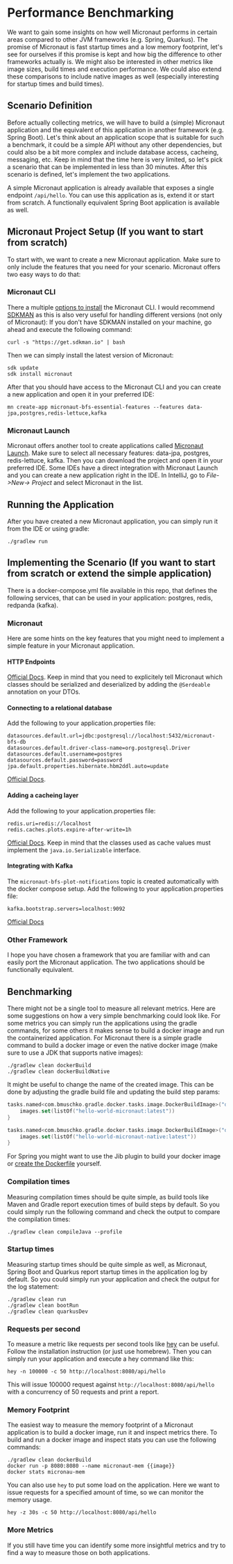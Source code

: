# Performance Benchmarking

We want to gain some insights on how well Micronaut performs in certain areas compared to other JVM frameworks (e.g. Spring, Quarkus). 
The promise of Micronaut is fast startup times and a low memory footprint, let's see for ourselves if this promise is kept and how big the difference to other frameworks actually is. 
We might also be interested in other metrics like image sizes, build times and execution performance. We could also extend these comparisons to include native images as well (especially interesting for startup times and build times).

## Scenario Definition
Before actually collecting metrics, we will have to build a (simple) Micronaut application and the equivalent of this application in another framework (e.g. Spring Boot). 
Let's think about an application scope that is suitable for such a benchmark, it could be a simple API without any other dependencies, but could also be a bit more complex and include database access, cacheing, messaging, etc. 
Keep in mind that the time here is very limited, so let's pick a scenario that can be implemented in less than 30 minutes.
After this scenario is defined, let's implement the two applications.

A simple Micronaut application is already available that exposes a single endpoint `/api/hello`. You can use this application as is, extend it or start from scratch.
A functionally equivalent Spring Boot application is available as well.

## Micronaut Project Setup (If you want to start from scratch)
To start with, we want to create a new Micronaut application. Make sure to only include the features that you need for your scenario.
Micronaut offers two easy ways to do that:

### Micronaut CLI
There a multiple [options to install](https://micronaut-projects.github.io/micronaut-starter/latest/guide/#installation) the Micronaut CLI.
I would recommend [SDKMAN](https://sdkman.io/install) as this is also very useful for handling different versions (not only of Micronaut):
If you don't have SDKMAN installed on your machine, go ahead and execute the following command:
```shell
curl -s "https://get.sdkman.io" | bash
```
Then we can simply install the latest version of Micronaut:
```shell
sdk update
sdk install micronaut
```
After that you should have access to the Micronaut CLI and you can create a new application and open it in your preferred IDE:
```shell
mn create-app micronaut-bfs-essential-features --features data-jpa,postgres,redis-lettuce,kafka
```

### Micronaut Launch
Micronaut offers another tool to create applications called [Micronaut Launch](https://micronaut.io/launch/). Make sure to select all necessary features: data-jpa, postgres, redis-lettuce, kafka.
Then you can download the project and open it in your preferred IDE.
Some IDEs have a direct integration with Micronaut Launch and you can create a new application right in the IDE.
In IntelliJ, go to _File->New-> Project_ and select Micronaut in the list.

## Running the Application
After you have created a new Micronaut application, you can simply run it from the IDE or using gradle:
```shell
./gradlew run
```

## Implementing the Scenario (If you want to start from scratch or extend the simple application)
There is a docker-compose.yml file available in this repo, that defines the following services, that can be used in your application: postgres, redis, redpanda (kafka).

### Micronaut
Here are some hints on the key features that you might need to implement a simple feature in your Micronaut application.

#### HTTP Endpoints
[Official Docs](https://docs.micronaut.io/latest/guide/#binding).
Keep in mind that you need to explicitely tell Micronaut which classes should be serialized and deserialized by adding the `@Serdeable` annotation on your DTOs.

#### Connecting to a relational database
Add the following to your application.properties file:
```properties
datasources.default.url=jdbc:postgresql://localhost:5432/micronaut-bfs-db
datasources.default.driver-class-name=org.postgresql.Driver
datasources.default.username=postgres
datasources.default.password=password
jpa.default.properties.hibernate.hbm2ddl.auto=update
```
[Official Docs](https://micronaut-projects.github.io/micronaut-data/latest/guide/#hibernateJpaAnnotations).

#### Adding a cacheing layer
Add the following to your application.properties file:
```properties
redis.uri=redis://localhost
redis.caches.plots.expire-after-write=1h
```
[Official Docs](https://micronaut-projects.github.io/micronaut-cache/latest/guide/#annotations).
Keep in mind that the classes used as cache values must implement the `java.io.Serializable` interface.

#### Integrating with Kafka
The `micronaut-bfs-plot-notifications` topic is created automatically with the docker compose setup. Add the following to your application.properties file:
```properties
kafka.bootstrap.servers=localhost:9092
```
[Official Docs](https://micronaut-projects.github.io/micronaut-kafka/latest/guide/#kafkaQuickStart)

### Other Framework
I hope you have chosen a framework that you are familiar with and can easily port the Micronaut application. The two applications should be functionally equivalent.

## Benchmarking
There might not be a single tool to measure all relevant metrics. Here are some suggestions on how a very simple benchmarking could look like. For some metrics you can simply run the applications using the gradle commands, for some others it makes sense to build a docker image and run the containerized application.
For Micronaut there is a simple gradle command to build a docker image or even the native docker image (make sure to use a JDK that supports native images):
```shell
./gradlew clean dockerBuild
./gradlew clean dockerBuildNative
```

It might be useful to change the name of the created image. This can be done by adjusting the gradle build file and updating the build step params:
```kotlin
tasks.named<com.bmuschko.gradle.docker.tasks.image.DockerBuildImage>("dockerBuild") {
    images.set(listOf("hello-world-micronaut:latest"))
}

tasks.named<com.bmuschko.gradle.docker.tasks.image.DockerBuildImage>("dockerBuildNative") {
    images.set(listOf("hello-world-micronaut-native:latest"))
}
```

For Spring you might want to use the Jib plugin to build your docker image or [create the Dockerfile](https://spring.io/guides/topicals/spring-boot-docker) yourself.

### Compilation times
Measuring compilation times should be quite simple, as build tools like Maven and Gradle report execution times of build steps by default.
So you could simply run the following command and check the output to compare the compilation times:
```shell
./gradlew clean compileJava --profile
```

### Startup times
Measuring startup times should be quite simple as well, as Micronaut, Spring Boot and Quarkus report startup times in the application log by default.
So you could simply run your application and check the output for the log statement:
```shell
./gradlew clean run
./gradlew clean bootRun
./gradlew clean quarkusDev
```

### Requests per second
To measure a metric like requests per second tools like [hey](https://github.com/rakyll/hey) can be useful. Follow the installation instruction (or just use homebrew).
Then you can simply run your application and execute a hey command like this:
```shell
hey -n 100000 -c 50 http://localhost:8080/api/hello
```
This will issue 100000 request against `http://localhost:8080/api/hello` with a concurrency of 50 requests and print a report.

### Memory Footprint
The easiest way to measure the memory footprint of a Micronaut application is to build a docker image, run it and inspect metrics there.
To build and run a docker image and inspect stats you can use the following commands:
```shell
./gradlew clean dockerBuild
docker run -p 8080:8080 --name micronaut-mem {{image}}
docker stats micronau-mem
```
You can also use `hey` to put some load on the application. Here we want to issue requests for a specified amount of time, so we can monitor the memory usage. 
```shell
hey -z 30s -c 50 http://localhost:8080/api/hello
```

### More Metrics
If you still have time you can identify some more insightful metrics and try to find a way to measure those on both applications.
